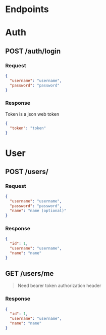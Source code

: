 # Endpoints

# Auth

## POST /auth/login

### Request

```json
{
  "username": "username",
  "password": "password"
}
```

### Response

Token is a json web token

```json
{
  "token": "token"
}
```

# User

## POST /users/

### Request

```json
{
  "username": "username",
  "password": "password",
  "name": "name (optional)"
}
```

### Response

```json
{
  "id": 1,
  "username": "username",
  "name": "name"
}
```

## GET /users/me

> Need bearer token authorization header

### Response

```json
{
  "id": 1,
  "username": "username",
  "name": "name"
}
```
